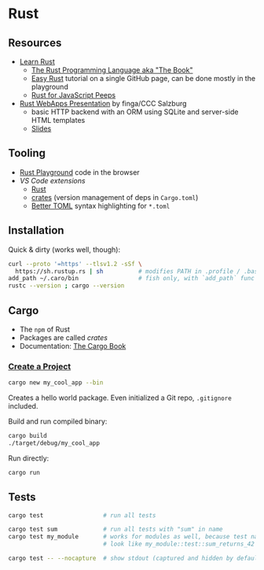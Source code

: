 # Rust

## Resources

- [Learn Rust](https://www.rust-lang.org/learn)
  - [The Rust Programming Language aka "The Book"](https://doc.rust-lang.org/book)
  - [Easy Rust](https://github.com/Dhghomon/easy_rust) tutorial on a single
    GitHub page, can be done mostly in the playground
  - [Rust for JavaScript Peeps](https://github.com/yoshuawuyts/rust-for-js-peeps)
- [Rust WebApps Presentation](https://git.onders.org/finga/presentation-rust-webapps)
  by finga/CCC Salzburg
  - basic HTTP backend with an ORM using SQLite and server-side HTML templates
  - [Slides](https://git.onders.org/finga/presentation-rust-webapps/src/branch/master/rust_web.org)

## Tooling

- [Rust Playground](https://play.rust-lang.org) code in the browser
- *VS Code extensions*
  - [Rust](https://marketplace.visualstudio.com/items?itemName=rust-lang.rust)
  - [crates](https://marketplace.visualstudio.com/items?itemName=serayuzgur.crates)
    (version management of deps in `Cargo.toml`)
  - [Better TOML](https://marketplace.visualstudio.com/items?itemName=bungcip.better-toml)
    syntax highlighting for `*.toml`

## Installation

Quick & dirty (works well, though):

```sh
curl --proto '=https' --tlsv1.2 -sSf \
  https://sh.rustup.rs | sh          # modifies PATH in .profile / .bashrc
add_path ~/.caro/bin                 # fish only, with `add_path` func defined
rustc --version ; cargo --version
```

## Cargo

- The `npm` of Rust
- Packages are called *crates*
- Documentation: [The Cargo Book](https://doc.rust-lang.org/cargo)

### [Create a Project](https://doc.rust-lang.org/cargo/guide/creating-a-new-project.html)

```sh
cargo new my_cool_app --bin
```

Creates a hello world package. Even initialized a Git repo, `.gitignore`
included.

Build and run compiled binary:

```sh
cargo build
./target/debug/my_cool_app
```

Run directly:

```sh
cargo run
```

## Tests

```sh
cargo test                 # run all tests

cargo test sum             # run all tests with "sum" in name
cargo test my_module       # works for modules as well, because test names
                           # look like my_module::test::sum_returns_42

cargo test -- --nocapture  # show stdout (captured and hidden by default)
```
